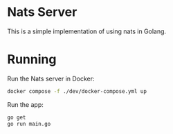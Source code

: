 # Nats Server

This is a simple implementation of using nats in Golang.

# Running

Run the Nats server in Docker:

```bash
docker compose -f ./dev/docker-compose.yml up
```

Run the app:

```bash
go get
go run main.go
```
